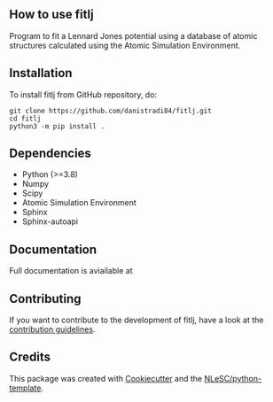 ## How to use fitlj

Program to fit a Lennard Jones potential using a database of atomic structures calculated using the Atomic Simulation Environment.

## Installation

To install fitlj from GitHub repository, do:

```console
git clone https://github.com/danistradi84/fitlj.git
cd fitlj
python3 -m pip install .
```

## Dependencies 

* Python (>=3.8)
* Numpy
* Scipy 
* Atomic Simulation Environment 
* Sphinx 
* Sphinx-autoapi

## Documentation

Full documentation is aviailable at 

## Contributing

If you want to contribute to the development of fitlj,
have a look at the [contribution guidelines](CONTRIBUTING.md).

## Credits

This package was created with [Cookiecutter](https://github.com/audreyr/cookiecutter) and the [NLeSC/python-template](https://github.com/NLeSC/python-template).
